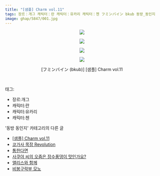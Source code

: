 ```yaml
---
title: "[샘플] Charm vol.11"
tags: 장르：개그 캐릭터：란 캐릭터：유카리 캐릭터：첸 フミンバイン bkub 동방_동인지
image: ghap/5847/001.jpg
---
```

<div class="article">
<p style="text-align: center; clear: none; float: none;"><img src="{{ site.nasurl }}/ghap/5847/001.jpg"/></p>
<p style="text-align: center; clear: none; float: none;"><img src="{{ site.nasurl }}/ghap/5847/002.jpg"/></p>
<p style="text-align: center; clear: none; float: none;"><img src="{{ site.nasurl }}/ghap/5847/003.jpg"/></p>
<p style="text-align: center; clear: none; float: none;"><img src="{{ site.nasurl }}/ghap/5847/004.jpg"/></p>
<p style="text-align: center; clear: none; float: none;">[フミンバイン (bkub)] [샘플] Charm vol.11</p>
<p><br/></p>
</div><div class="tagTrail">
<p>태그: </p>
<ul>
<li>장르:개그</li>
<li>캐릭터:란</li>
<li>캐릭터:유카리</li>
<li>캐릭터:첸</li>
</ul>
</div><div class="another">
<p>'동방 동인지' 카테고리의 다른 글</p>
<ul>
<li><a href="/2019-02-18-ghap_5847">[샘플] Charm vol.11</a></li>
<li><a href="/2019-02-17-ghap_5843">코가사 목장 Revolution</a></li>
<li><a href="/2019-02-15-ghap_5840">통한다면</a></li>
<li><a href="/2019-02-11-ghap_5789">사쿠야 씨의 오줌은 장수풍댕이 맛인가요?</a></li>
<li><a href="/2019-02-07-ghap_5772">앨리스와 함께</a></li>
<li><a href="/2019-02-05-ghap_5737">비봉구락부 모노</a></li>
</ul>
</div>
